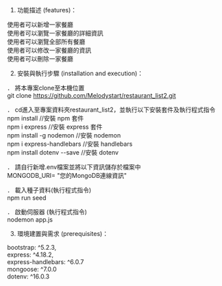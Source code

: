 1. 功能描述 (features)：   

  使用者可以新增一家餐廳  
  使用者可以瀏覽一家餐廳的詳細資訊  
  使用者可以瀏覽全部所有餐廳  
  使用者可以修改一家餐廳的資訊  
  使用者可以刪除一家餐廳  

2. 安裝與執行步驟 (installation and execution)：   

． 將本專案clone至本機位置   
  git clone https://github.com/Melodystart/restaurant_list2.git  

． cd進入至專案資料夾restaurant_list2，並執行以下安裝套件及執行程式指令   
  npm install //安裝 npm 套件   
  npm i express //安裝 express 套件   
  npm install -g nodemon //安裝 nodemon   
  npm i express-handlebars //安裝 handlebars   
  npm install dotenv --save //安裝 dotenv

． 請自行新增.env檔案並將以下資訊儲存於檔案中    
  MONGODB_URI= "您的MongoDB連線資訊"

． 載入種子資料(執行程式指令)  
  npm run seed

． 啟動伺服器  (執行程式指令)  
  nodemon app.js

3. 環境建置與需求 (prerequisites)：   

  bootstrap: ^5.2.3,   
  express: ^4.18.2,   
  express-handlebars: ^6.0.7   
  mongoose: ^7.0.0  
  dotenv: ^16.0.3